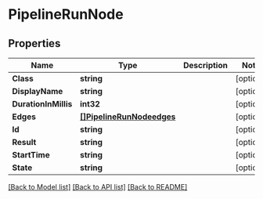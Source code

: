 # PipelineRunNode

## Properties

Name | Type | Description | Notes
------------ | ------------- | ------------- | -------------
**Class** | **string** |  | [optional] 
**DisplayName** | **string** |  | [optional] 
**DurationInMillis** | **int32** |  | [optional] 
**Edges** | [**[]PipelineRunNodeedges**](PipelineRunNodeedges.md) |  | [optional] 
**Id** | **string** |  | [optional] 
**Result** | **string** |  | [optional] 
**StartTime** | **string** |  | [optional] 
**State** | **string** |  | [optional] 

[[Back to Model list]](../README.md#documentation-for-models) [[Back to API list]](../README.md#documentation-for-api-endpoints) [[Back to README]](../README.md)


